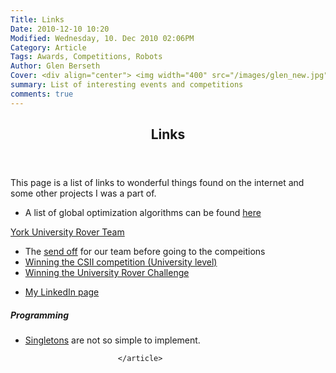 ```yaml
---
Title: Links
Date: 2010-12-10 10:20
Modified: Wednesday, 10. Dec 2010 02:06PM 
Category: Article
Tags: Awards, Competitions, Robots
Author: Glen Berseth
Cover: <div align="center"> <img width="400" src="/images/glen_new.jpg"> </div>
summary: List of interesting events and competitions  
comments: true
---
```


<article class="post">
							<header>
								<div class="title">
									<h2>Links</h2>
								</div>
							</header>
							<p>
								This page is a list of links to wonderful things found on the internet and some other projects I was a part of.
							</p>
							<ul>
								<li>
									A list of global optimization algorithms can be found <a href="http://www.mat.univie.ac.at/~neum/glopt/software_g.html">here</a>
								</li>
							</ul>
							<a href="http://roverteam.cs.yorku.ca/teams/2012.html">York University Rover Team</a>
							<ul>
								<li>
									The <a href="http://yfile.news.yorku.ca/2012/05/18/york-rover-team-lunar-bound/">send off</a> for our team before going to the compeitions
								</li>
								<li>
									<a href="http://www.muskokaregion.com/community-story/3575627-york-university-robot-builders-baked-their-way-to-victory/">Winning the CSII competition (University level)</a>
								</li>
								<li>
									<a href="http://www.marssociety.org/home/press/tms-in-the-news/2012universityroverchallengedoesn%E2%80%99tfailtoexcite">Winning the University Rover Challenge</a>
								</li>
							</ul>
							<ul>
								<li>
									<a href="http://ca.linkedin.com/pub/glen-berseth/8b/327/52">My LinkedIn page</a>
								</li>
							</ul>
							<h5>Programming</h5>
							<ul>
								<li><a href="files/DDJ_Jul_Aug_2004_revised.pdf">Singletons</a> are not so simple to implement.</li>
							</ul>
									
							</article>

